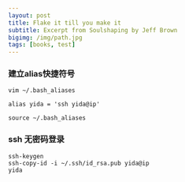 ```yaml
---
layout: post
title: Flake it till you make it
subtitle: Excerpt from Soulshaping by Jeff Brown
bigimg: /img/path.jpg
tags: [books, test]
---
```

### 建立alias快捷符号

```
vim ~/.bash_aliases

alias yida = 'ssh yida@ip'

source ~/.bash_aliases
```
### ssh 无密码登录

```
ssh-keygen
ssh-copy-id -i ~/.ssh/id_rsa.pub yida@ip
yida
```